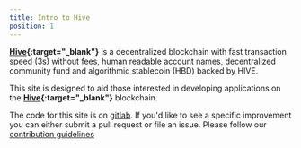 ```yaml
---
title: Intro to Hive
position: 1
---
```


**[Hive](https://hive.io){:target="_blank"}** is a decentralized blockchain with fast transaction speed (3s) without fees, human
readable account names, decentralized community fund and algorithmic stablecoin (HBD) backed by HIVE.

This site is designed to aid those interested in developing applications on the  **[Hive](https://hive.io){:target="_blank"}** blockchain.

The code for this site is on [gitlab](https://gitlab.syncad.com/hive/devportal). If you'd like to see a specific improvement
you can either submit a pull request or file an issue. Please follow our
[contribution guidelines](https://gitlab.syncad.com/hive/devportal/-/blob/develop/CONTRIBUTING.md)
